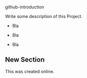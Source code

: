 github-introduction

Write some description of this Project.

- Bla 

- Bla 
- Bla

## New Section

This was created online.
